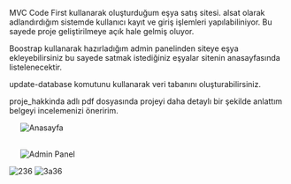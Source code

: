 MVC Code First kullanarak oluşturduğum eşya satış sitesi.
alsat olarak adlandırdığım sistemde kullanıcı kayıt ve giriş işlemleri yapılabiliniyor. Bu sayede proje geliştirilmeye açık hale gelmiş oluyor.

Boostrap kullanarak hazırladığım admin panelinden siteye eşya ekleyebilirsiniz bu sayede satmak istediğiniz eşyalar sitenin anasayfasında listelenecektir.

update-database komutunu kullanarak veri tabanını oluşturabilirsiniz.

proje_hakkinda adlı pdf dosyasında projeyi daha detaylı bir şekilde anlattım belgeyi incelemenizi öneririm.

<p aling="center">
<img align="center" src="https://user-images.githubusercontent.com/60429097/177060224-78863bdf-f883-4b41-b620-6f50a5365041.png" alt="Anasayfa" title="Angular" hspace="20"/></p> </br> 
<img align="center" src="https://user-images.githubusercontent.com/60429097/177060291-1536979d-c38e-40ce-8e57-bb55d47c8d15.png" alt="Admin Panel" title="Angular" hspace="20"/>
  




![236](https://user-images.githubusercontent.com/60429097/177059902-182370d4-64a2-4aa2-8cf9-579c97173c3b.png) ![3a36](https://user-images.githubusercontent.com/60429097/177059991-efc87101-a225-4cd9-a8a5-e843c6e83196.png)

